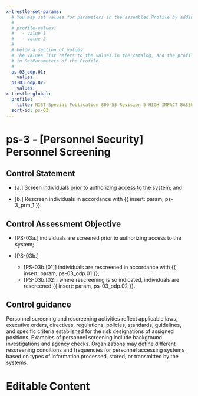 ```yaml
---
x-trestle-set-params:
  # You may set values for parameters in the assembled Profile by adding
  #
  # profile-values:
  #   - value 1
  #   - value 2
  #
  # below a section of values:
  # The values list refers to the values in the catalog, and the profile-values represent values
  # in SetParameters of the Profile.
  #
  ps-03_odp.01:
    values:
  ps-03_odp.02:
    values:
x-trestle-global:
  profile:
    title: NIST Special Publication 800-53 Revision 5 HIGH IMPACT BASELINE
  sort-id: ps-03
---
```


# ps-3 - \[Personnel Security\] Personnel Screening

## Control Statement

- \[a.\] Screen individuals prior to authorizing access to the system; and

- \[b.\] Rescreen individuals in accordance with {{ insert: param, ps-3_prm_1 }}.

## Control Assessment Objective

- \[PS-03a.\] individuals are screened prior to authorizing access to the system;

- \[PS-03b.\]

  - \[PS-03b.[01]\] individuals are rescreened in accordance with {{ insert: param, ps-03_odp.01 }};
  - \[PS-03b.[02]\] where rescreening is so indicated, individuals are rescreened {{ insert: param, ps-03_odp.02 }}.

## Control guidance

Personnel screening and rescreening activities reflect applicable laws, executive orders, directives, regulations, policies, standards, guidelines, and specific criteria established for the risk designations of assigned positions. Examples of personnel screening include background investigations and agency checks. Organizations may define different rescreening conditions and frequencies for personnel accessing systems based on types of information processed, stored, or transmitted by the systems.

# Editable Content

<!-- Make additions and edits below -->
<!-- The above represents the contents of the control as received by the profile, prior to additions. -->
<!-- If the profile makes additions to the control, they will appear below. -->
<!-- The above markdown may not be edited but you may edit the content below, and/or introduce new additions to be made by the profile. -->
<!-- If there is a yaml header at the top, parameter values may be edited. Use --set-parameters to incorporate the changes during assembly. -->
<!-- The content here will then replace what is in the profile for this control, after running profile-assemble. -->
<!-- The current profile has no added parts for this control, but you may add new ones here. -->
<!-- Each addition must have a heading either of the form ## Control my_addition_name -->
<!-- or ## Part a. (where the a. refers to one of the control statement labels.) -->
<!-- "## Control" parts are new parts added after the statement part. -->
<!-- "## Part" parts are new parts added into the top-level statement part with that label. -->
<!-- Subparts may be added with nested hash levels of the form ### My Subpart Name -->
<!-- underneath the parent ## Control or ## Part being added -->
<!-- See https://ibm.github.io/compliance-trestle/tutorials/ssp_profile_catalog_authoring/ssp_profile_catalog_authoring for guidance. -->
